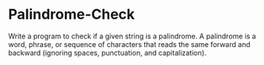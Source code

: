 # Palindrome-Check
Write a program to check if a given string is a palindrome. A palindrome is a word, phrase, or sequence of characters that reads the same forward and backward (ignoring spaces, punctuation, and capitalization).
